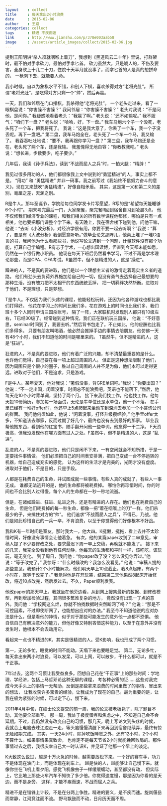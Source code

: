 ```yaml
---
layout    : collect
title     : 每天拿出2小时浪费
date      : 2015-02-06
author    : 王路
categories: collect
tags      : 精进 不疾而速
link      : http://www.jianshu.com/p/378e003aab58
image     : /assets/article_images/collect/2015-02-06.jpg
---
```



提到王阳明讲“杀人须就咽喉上着刀”，我想到《黑道风云二十年》里说，打群架时，最不怕对手拿砍刀，最怕对手拿匕首。
砍刀虽然大，只是唬人的，不伤及要害，全身砍上十几二十刀，住院十天半月就没事了，而拿匕首的人是真的想拼命的，
一枪刺下去，就能要人命。

我小时候，自以为象棋水平不错，和别人下棋，喜欢杀得对方“老将光肚”。
所谓“老将光肚”，是吃得对方只剩一个“帅”，然后再赢。

一天，我们和邻居在门口摆棋，我杀得他“老将光肚”。
一个老头走过来，看了一眼棋盘说：“你害臊不害臊？”
我问邻居：“你害臊不害臊？”
老头对我说：“不是问他，是问你。”
我疑惑地看着老头：“我赢了啊。”
老头说：“还不如输呢。”
我不服气：“咱们下一盘？”
老头说：“哈哈，好，下一盘。”
我车马炮六个子一个没死，老头死了一个车，把我将死了。
我说：“这是我大意了，你丢了一个车，我一个子没丢呢。再下一盘吧。”
第二盘，我车马炮全在，老头死了一个车一个马，我又输了。
我吞吞吐吐地说：“要不，我再跟你学习一盘？”
第三盘，我车马炮还是全在，老头死了两个车，还是我输。
我羞愧得无地自容：“你教教我吧。”
老头说：“想长进，步数要少，吃子要少。”


几年后，我读《孙子兵法》，读到“不战而屈人之兵”时，一拍大腿：“精辟！”

我见过很多用功的人，他们都很像我上文中说到的“勇猛精进”的人，事实上都不是。
“用功” 和 “勇猛精进” 并非一码事。我之前写过《我始终不信努力奋斗的意义》，现在又来鼓吹“勇猛精进”，好像自相矛盾。
其实，这是第一义和第二义的差别，毫厘之差，天渊之别。

R是牛人。那年圣诞节，学院给每位同学发卡片写愿望，R写的是“希望每天能睡够6个小时”。
期末考完最后一门，大家聚餐，聚完餐R回到宿舍自习到凌晨3点。
他不仅修我们经济专业的课程，和我们相关的所有数学课程他都修，哪怕是只有一点相关，他也要把那门课整个学下来。有天晚上，我在宿舍楼下碰到他，问他干嘛，他说：“去听《小波分析》，对经济学很有用，你要不要一起去听啊？”我说：“算了，要是有《大波分析》我倒愿意听听。”做毕业论文那阵儿，他桌上堆了一堆C语言的书，我问他为什么看那些书，他说写论文遇到一个问题，计量软件没有那个功能，打算自己学编程。R有志于学术，一心想出国读博，但直到今天都未能如愿，仍然在一个银行做小职员。
他现在每天下班后仍然看书学习，不过不再是学术理论那些，而是CPA、CFA考试。R虽然牛，但不是精进的人，这是“躁进”。

躁进的人，不是真的要进取，他们是以一个理想主义者的激情走着现实主义者的道路。
他们有劲头去负荷外界施加给自己的一切，但没有勇气去选择自己最想要的那种生活，没有魄力把不太相干的东西统统丢掉，
把一切羁绊决然斩断。进取对于他们，不是理想，只是梦想。


T是牛人。不仅因为我们头疼的课程，他能轻松玩转，还因为他各种游戏也都比我们打得好。
他花在学习上的时间比我们多，花在游戏上的时间也比我们多，我们班十多个人同时申请三国杀账号，
隔了一阵，大家联机时发现别人都只有10级左右，T已经30级了。经常碰到这种情况，我们正在联机玩三国杀，
他说：“不好意思，seminar时间到了，我要去听。”然后背书包走了。不止如此，他的应酬也比我们多得多。
只要有朋友叫喝酒，他必然会推掉手边的事情去陪朋友。他仿佛一天有48个小时，我们不知道他的时间是哪里来的。
T虽然牛，但不是精进的人，这是“狂进”。

狂进的人，不是真的要进取，他们有着广泛的兴趣，却不清楚最重要的是什么。
也许他们觉得，自己要在每一项上超过周围的人。
但正是这种想法限制了他们，因为周围只是个很小的圈子，胜过自己周围的人并不足为傲，他们本可以走得更远。进取对于他们，不是追求，只是游戏。


F是牛人。某年夏天，他对我说：“暑假没事，背GRE单词吧。”我说：“你要出国？”
他说：“不一定出国，闲着没事，时间总不能浪费吧，英语也不能落下。”然后，他每天花10个小时背单词，坚持了两个月。
接下来我们找工作，他也找工作。他每天投10份简历，参加每一场面试，无论是牛单位还是水单位，他一个不落。
在手里已经有一堆好offer时，他还早上5点爬起来坐动车到深圳去参加一个小咨询公司的群面。
我问他何须如此，他说：“闲着没事，打怪升级攒经验。” 他手里offer太多，不知道该去哪家，反而过期了好几个，最终也没有去到最好的那家。
毕业我帮他搬东西，看到他的红宝书，随手翻开问他一些单词，他忘得一干二净。
F天资极高，但我没发现他在哪方面有过人之处。F虽然牛，但不是精进的人，这是 “乱进”。

乱进的人，不是真的要进取，他们只是闲不下来，一有空闲就会不知所措，于是一定要找件事情做。
他们必须把自己的时间表安排满，把自己变成一台不停运转的机器，给自己造成充实的感觉，
认为这样的生活才是完美的，光阴才没有虚度。进取对于他们，不是目的，只是手段。


人都是在耗费自己的生命，并试图成就一些事情。有些人真的成就了，有些人一事无成。
谁都无法逃开的是，他的生命都将被耗费掉。
哪怕你再珍惜时间，你的时间也不会比别人过得慢。每个人的生命都在一秒一秒地流逝。

但是，在诸如躁进、狂进、乱进之外，还是有精进的人存在。他们也在耗费自己的生命，
但是他们耗费掉的每一秒生命，都像一把“着在咽喉上的刀”一样。他们杀最少的子，来擒住对方的“帅”。
他们追求“不战而屈人之兵”，不得已，乃战。他们是如此珍惜自己的一兵一卒，不肯浪费，以至于你觉得他们好像根本不好战。


我和K有一年时间是室友。那时我大一，他大四。K挺懒，挺拖，看上去并不太珍惜时间，好像没有事情会让他着急。
有次，他的某篇paper收到了二审意见，审稿人提了不少要修改之处，要求最迟下周一早上交稿，再晚就不能发了。
接下来的几天，我完全没看到他有任何动静，他每天的生活都和平时一样，该吃吃，该玩玩，毫无变化。
到了周日，我问他：“你paper改了没？怎么没见你弄过。”他说：“等于改完了。”
我惊讶：“什么时候改的？我怎么没看见。”
他说：“审稿人提的那些意见，我预计2个小时能解决，他们明天早上10点截止，我8点起床，有两个小时在，就等于改完了。”
我觉得他是在开玩笑，结果第二天他果然8起床开始修改，将近10点改完，然后发过去。不久，Paper顺利发表。

他改paper的那天早上，我就坐在他旁边看，从到网上搜集最新的数据、到修改模型，再到增加检验过程，其间很多繁难复杂的地方，
竟然没有出现一丁点的意外。我问他：“学校网这么烂，你就不怕找数据时突然断网了吗？”
他说：“那是不可控因素，不过即使断网了，也能想出应对的办法。”
我至今不知道他说的应对办法是什么，但是看他的神情，似乎对于那些可能发生的意外他一点都不恐惧。
他自信自己有解决意外的能力，但他好像又特别吝惜这种能力，以至于在意外并没有发生时，他根本不会去动用它。


看起来一点也不精进的K，其实是很精进的人。受K影响，我也形成了两个习惯。

第一，无论多忙，睡觉的时间不能动。天塌下来也要睡足觉。
第二，无论多忙，每天拿出来两小时浪费。可以发呆，可以上网，可以散步，干什么都可以，就是不干正事。


7年过去，这两个习惯让我受益良多。回想自己花在“干正事”上的那些时间：学地理、学经济，包括上马哲邓论这种无聊的课程，
考各种必需的证……这些对我完成今天手头上的事情一无帮助，反倒是那些拿来浪费的时间里做了的事情、冒出来的想法，
让我收获许多宝贵的经验，让我成为了现在的自己。最为重要的是，让我在极为紧张的时候，可以定下心，慢下来。

2011年4月中旬，在硕士论文提交的前一周，我的论文被老板毙了，除了题目不动，其他要全部重写。
那一周，我处于极度蛋疼和焦虑之中，不知道自己会不会延期。不过，我仍然没有改变自己的习惯，那几天，晚上写论文到头疼的时候，
我就合上电脑去珠江边走一走，等头脑慢慢清醒下来再回到宿舍继续弄，最终有惊无险如期完成。
其实，一天24小时，除掉吃饭睡觉之外，还有12小时，2个小时不算什么。如果事情果真致命，
也肯定不是每天节省2小时就能挽回败局的。那件事情过去之后，我很庆幸自己大一时认识K，并见证了他那一个早上的淡定。

K大致这么说过，越是十万火急的时候，越需要放松下来。一个好的赛车手，功力不是体现在油门上，而是体现在刹车上。
越是快的人，越能够让自己慢下来。就像你坐在飞机上看夕阳，感觉飞机像虫子一样缓缓蠕动，甚至都没有动，
但实际上，它比地上那些火车汽车不知快了多少倍。你觉得速度慢，那是因为你看的是天边，而不是身旁。
这样，才能不疾而速，不战而屈人之兵。

精进不是在锱铢上计较，不是在分两上争胜。精进的要义，是不疾而速。旋岚偃岳而常静，江河竞注而不流。
野马飘鼓而不动，日月历天而不周。

